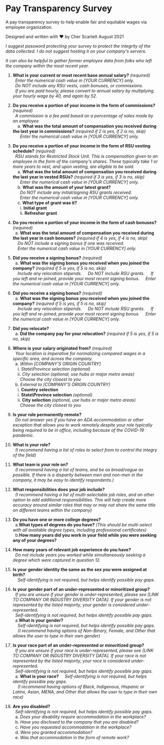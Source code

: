 # Pay Transparency Survey
A pay transparency survey to help enable fair and equitable wages via employee organization.

Designed and written with ❤️ by Cher Scarlett August 2021

*I suggest password protecting your survey to protect the integrity of the data collected. I do not suggest hosting it on your company's servers.*

*It can also be helpful to gather former employee data from folks who left the company within the most recent year.*

1. **What is your current or most recent base annual salary?** *(required)*\
&nbsp;&nbsp;*Enter the numerical cash value in [YOUR CURRENCY] only.*\
&nbsp;&nbsp;*Do NOT include any RSU vests, cash bonuses, or commissions.*\
&nbsp;&nbsp;*If you are paid hourly, please convert to annual salary by multiplying your hourly wage by 40, and again by 52.*

2. **Do you receive a portion of your income in the form of commissions?** *(required)*\
&nbsp;&nbsp;*A commission is a fee paid based on a percentage of sales made by an employee*\
&nbsp;&nbsp;&nbsp;&nbsp;a. **What was the total amount of compensation you received during the last year in commissions?** *(required if 2 is yes, if 2 is no, skip)*\
&nbsp;&nbsp;&nbsp;&nbsp;&nbsp;&nbsp;*Enter the numerical cash value in [YOUR CURRENCY] only.*

3. **Do you receive a portion of your income in the form of RSU vesting schedule?** *(required)*\
&nbsp;&nbsp;*RSU stands for Restricted Stock Unit. This is compensation given to an employee in the form of the company's shares. These typically take 1 or more years to vest, and upon vesting, are eligible to be sold.*\
&nbsp;&nbsp;&nbsp;&nbsp;a. **What was the total amount of compensation you received during the last year in vested RSUs?** *(required if 3 is yes, if 3 is no, skip)*\
&nbsp;&nbsp;&nbsp;&nbsp;&nbsp;&nbsp;*Enter the numerical cash value in [YOUR CURRENCY] only.*\
&nbsp;&nbsp;&nbsp;&nbsp;b. **What was the amount of your latest grant?**\
&nbsp;&nbsp;&nbsp;&nbsp;&nbsp;&nbsp;*Do NOT include any initial/signing RSU grants received.*\
&nbsp;&nbsp;&nbsp;&nbsp;&nbsp;&nbsp;*Enter the numerical cash value in [YOUR CURRENCY] only.*\
&nbsp;&nbsp;&nbsp;&nbsp;c. **What type of grant was it?**\
&nbsp;&nbsp;&nbsp;&nbsp;&nbsp;&nbsp;i. **Initial grant**\
&nbsp;&nbsp;&nbsp;&nbsp;&nbsp;&nbsp;ii. **Refresher grant**

4. **Do you receive a portion of your income in the form of cash bonuses?** *(required)*\
&nbsp;&nbsp;a. **What was the total amount of compensation you received during the last year in cash bonuses?** *(required if 4 is yes, if 4 is no, skip)*\
&nbsp;&nbsp;&nbsp;&nbsp;*Do NOT include a signing bonus if one was received.*\
&nbsp;&nbsp;&nbsp;&nbsp;*Enter the numerical cash value in [YOUR CURRENCY] only.*

5. **Did you receive a signing bonus?** *(required)*\
&nbsp;&nbsp;a. **What was the signing bonus you received when you joined the company?** *(required if 5 is yes, if 5 is no, skip)*\
&nbsp;&nbsp;&nbsp;&nbsp;*Include any relocation stipends.*
&nbsp;&nbsp;&nbsp;&nbsp;*Do NOT include RSU grants.*
&nbsp;&nbsp;&nbsp;&nbsp;*If you left and re-joined, provide your most recent signing bonus.*
&nbsp;&nbsp;&nbsp;&nbsp;*Enter the numerical cash value in [YOUR CURRENCY] only.*
  
5. **Did you receive a signing bonus?** *(required)*\
&nbsp;&nbsp;a. **What was the signing bonus you received when you joined the company?** *(required if 5 is yes, if 5 is no, skip)*\
&nbsp;&nbsp;&nbsp;&nbsp;*Include any relocation stipends.*
&nbsp;&nbsp;&nbsp;&nbsp;*Do NOT include RSU grants.*
&nbsp;&nbsp;&nbsp;&nbsp;*If you left and re-joined, provide your most recent signing bonus.*
&nbsp;&nbsp;&nbsp;&nbsp;*Enter the numerical cash value in [YOUR CURRENCY] only.*
  
6. **Did you relocate?**\
&nbsp;&nbsp;a. **Did the company pay for your relocation?** *(required if 5 is yes, if 5 is no, skip)*
  
7. **Where is your salary originated from?** *(required)*\
&nbsp;&nbsp;*Your location is imperative for normalizing compared wages in a specific area, and across the company.*\
&nbsp;&nbsp;a. *Within [COMPANY'S ORIGIN COUNTRY]*\
&nbsp;&nbsp;&nbsp;&nbsp;i. *State\Province selection* *(optional)*\
&nbsp;&nbsp;&nbsp;&nbsp;ii. *City selection* *(optional, use hubs or major metro areas)*\
&nbsp;&nbsp;&nbsp;&nbsp;&nbsp;&nbsp;*Choose the city closest to you*\
&nbsp;&nbsp;b. *External to [COMPANY'S ORIGIN COUNTRY]*\
&nbsp;&nbsp;&nbsp;&nbsp;i. **Country selection**\
&nbsp;&nbsp;&nbsp;&nbsp;i. **State\Province selection** *(optional)*\
&nbsp;&nbsp;&nbsp;&nbsp;ii. **City selection** *(optional, use hubs or major metro areas)*\
&nbsp;&nbsp;&nbsp;&nbsp;&nbsp;&nbsp;*Choose the city closest to you*
      
8. **Is your role permanently remote?**\
&nbsp;&nbsp;*Do not answer yes if you have an ADA accommodation or other exception that allows you to work remotely despite your role typically being required to be in office, including because of the COVID-19 pandemic.*

9. **What is your role?**\
&nbsp;&nbsp;*(I recommend having a list of roles to select from to control the integry of the field)*

10. **What team is your role on?**\
&nbsp;&nbsp;*(I recommend having a list of teams, and be as broad/vague as possible. If there is a disparity between men and non-men in the company, it may be easy to identify respondents.)*

11. **What responsibilities does your job include?**\
&nbsp;&nbsp;*(I recommend having a list of multi-selectable job roles, and an other option to add additional responsibilities. This will help create more accuracy around similar roles that may or may not share the same title on different teams within the company)*

12. **Do you have one or more college degrees?**\
&nbsp;&nbsp;a.**What types of degrees do you have?** *(This should be multi-select with all available degree types, including professional certificates)*\
&nbsp;&nbsp;b.**How many years did you work in your field while you were seeking any of your degrees?**

13. **How many years of relevant job experience do you have?**\
&nbsp;&nbsp;*Do not include years you worked while simultaneously seeking a degree which were captured in question 12.*

14. **Is your gender identity the same as the sex you were assigned at birth?**\
&nbsp;&nbsp;&nbsp;&nbsp;*Self-identifying is not required, but helps identify possible pay gaps.*

15. **Is your gender part of an under-represented or minoritized group?**\
&nbsp;&nbsp;*If you are unsure if your gender is under-represented, please see [LINK TO COMPANY OR INDUSTRY DIVERSITY DATA]. If your gender is not represented by the listed majority, your gender is considered under-represented.*\
&nbsp;&nbsp;*Self-identifying is not required, but helps identify possible pay gaps.*\
&nbsp;&nbsp;a.**What is your gender?**\
&nbsp;&nbsp;&nbsp;&nbsp;*Self-identifying is not required, but helps identify possible pay gaps.*\
&nbsp;&nbsp;&nbsp;&nbsp;*{I recommend having options of Non-Binary, Female, and Other that allows the user to type in their own gender)*

16. **Is your race part of an under-represented or minoritized group?**\
&nbsp;&nbsp;*If you are unsure if your race is under-represented, please see [LINK TO COMPANY OR INDUSTRY DIVERSITY DATA]. If your race is not represented by the listed majority, your race is considered under-represented.*\
&nbsp;&nbsp;*Self-identifying is not required, but helps identify possible pay gaps.*\
&nbsp;&nbsp;a. **What is your race?**
&nbsp;&nbsp;&nbsp;&nbsp;*Self-identifying is not required, but helps identify possible pay gaps.*\
&nbsp;&nbsp;&nbsp;&nbsp;*(I recommend having options of Black, Indigenous, Hispanic or Latinx, Asian, MENA, and Other that allows the user to type in their own race)*

17. **Are you disabled?**\
&nbsp;&nbsp;*Self-identifying is not required, but helps identify possible pay gaps.*\
&nbsp;&nbsp;a. *Does your disability require accommodation in the workplace?*\
&nbsp;&nbsp;b. *Have you disclosed to the company that you are disabled?*\
&nbsp;&nbsp;c. *Have you requested accommodation in the workplace?*\
&nbsp;&nbsp;d. *Were you granted accommodation?*\
&nbsp;&nbsp;e. *Was that accommodation in the form of remote work?*
